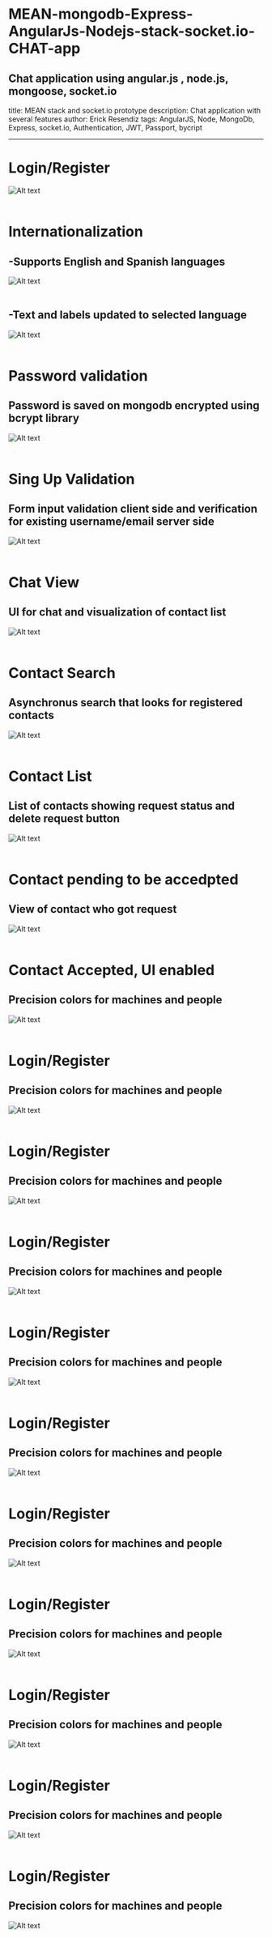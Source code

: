 # MEAN-mongodb-Express-AngularJs-Nodejs-stack-socket.io-CHAT-app
Chat application using angular.js , node.js, mongoose, socket.io
---
title: MEAN stack and socket.io prototype
description: Chat application with several features
author: Erick Resendiz
tags: AngularJS, Node, MongoDb, Express, socket.io, Authentication, JWT, Passport, bycript

---

Login/Register
=========
![Alt text](/images/1.png?raw=true "Optional Title")
<br />
<br />


Internationalization
=========
## -Supports English and Spanish languages
![Alt text](/images/2.png?raw=true "Optional Title")
<br />
<br />


## -Text and labels updated to selected language
![Alt text](/images/3.png?raw=true "Optional Title")
<br />
<br />


Password validation
=========
## Password is saved on mongodb encrypted using bcrypt library
![Alt text](/images/4.png?raw=true "Optional Title")
<br />
<br />


Sing Up Validation
=========
## Form input validation client side and verification for existing username/email server side
![Alt text](/images/5.png?raw=true "Optional Title")
<br />
<br />


Chat View
=========
## UI for chat and visualization of contact list
![Alt text](/images/6.png?raw=true "Optional Title")
<br />
<br />


Contact Search
=========
## Asynchronus search that looks for registered contacts
![Alt text](/images/7.png?raw=true "Optional Title")
<br />
<br />


Contact List
=========
## List of contacts showing request status and delete request button
![Alt text](/images/8.png?raw=true "Optional Title")
<br />
<br />


Contact pending to be accedpted
=========
## View of contact who got request
![Alt text](/images/9.png?raw=true "Optional Title")
<br />
<br />


Contact Accepted, UI enabled
=========
## Precision colors for machines and people
![Alt text](/images/10.png?raw=true "Optional Title")
<br />
<br />


Login/Register
=========
## Precision colors for machines and people
![Alt text](/images/11.png?raw=true "Optional Title")
<br />
<br />


Login/Register
=========
## Precision colors for machines and people
![Alt text](/images/12.png?raw=true "Optional Title")
<br />
<br />


Login/Register
=========
## Precision colors for machines and people
![Alt text](/images/13.png?raw=true "Optional Title")
<br />
<br />


Login/Register
=========
## Precision colors for machines and people
![Alt text](/images/14.png?raw=true "Optional Title")
<br />
<br />


Login/Register
=========
## Precision colors for machines and people
![Alt text](/images/15.png?raw=true "Optional Title")
<br />
<br />


Login/Register
=========
## Precision colors for machines and people
![Alt text](/images/16.png?raw=true "Optional Title")
<br />
<br />


Login/Register
=========
## Precision colors for machines and people
![Alt text](/images/17.png?raw=true "Optional Title")
<br />
<br />


Login/Register
=========
## Precision colors for machines and people
![Alt text](/images/18.png?raw=true "Optional Title")
<br />
<br />


Login/Register
=========
## Precision colors for machines and people
![Alt text](/images/19.png?raw=true "Optional Title")
<br />
<br />


Login/Register
=========
## Precision colors for machines and people
![Alt text](/images/20.png?raw=true "Optional Title")
<br />
<br />
